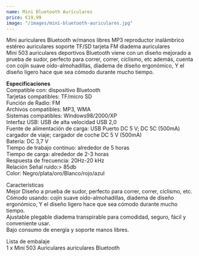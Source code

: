 ```yaml
---
name: Mini Bluetooth Auriculares
price: €19,99
image: "/images/mini-bluetooth-auriculares.jpg"
---
```


<div id='product-component-8e7d11f6f3f'></div>
<script type="text/javascript">
/*<![CDATA[*/

(function () {
  var scriptURL = 'https://sdks.shopifycdn.com/buy-button/latest/buy-button-storefront.min.js';
  if (window.ShopifyBuy) {
    if (window.ShopifyBuy.UI) {
      ShopifyBuyInit();
    } else {
      loadScript();
    }
  } else {
    loadScript();
  }

  function loadScript() {
    var script = document.createElement('script');
    script.async = true;
    script.src = scriptURL;
    (document.getElementsByTagName('head')[0] || document.getElementsByTagName('body')[0]).appendChild(script);
    script.onload = ShopifyBuyInit;
  }

  function ShopifyBuyInit() {
    var client = ShopifyBuy.buildClient({
      domain: 'mobileek.myshopify.com',
      apiKey: '82083d7fef2773ffdb4f27f907402c59',
      appId: '6',
    });

    ShopifyBuy.UI.onReady(client).then(function (ui) {
      ui.createComponent('product', {
        id: [1104179789868],
        node: document.getElementById('product-component-8e7d11f6f3f'),
        moneyFormat: '%E2%82%AC%7B%7Bamount_with_comma_separator%7D%7D',
        options: {
  "product": {
    "layout": "horizontal",
    "variantId": "all",
    "width": "100%",
    "contents": {
      "img": false,
      "imgWithCarousel": true,
      "variantTitle": false,
      "description": true,
      "buttonWithQuantity": false,
      "quantity": false
    },
    "text": {
      "button": "Añadir a la Cesta"
    },
    "styles": {
      "product": {
        "text-align": "left",
        "@media (min-width: 601px)": {
          "max-width": "100%",
          "margin-left": "0",
          "margin-bottom": "50px"
        }
      },
      "button": {
        "background-color": "#f5705c",
        ":hover": {
          "background-color": "#dd6553"
        },
        ":focus": {
          "background-color": "#dd6553"
        }
      },
      "title": {
        "font-size": "26px"
      },
      "price": {
        "font-size": "18px"
      },
      "compareAt": {
        "font-size": "15px"
      }
    }
  },
  "cart": {
    "contents": {
      "button": true
    },
    "text": {
      "title": " Tu Cesta",
      "notice": "El envío se agrega al momento del pago.",
      "button": "Comprar ahora",
      "empty": "Tu Cesta está vacía."
    },
    "styles": {
      "button": {
        "background-color": "#f5705c",
        ":hover": {
          "background-color": "#dd6553"
        },
        ":focus": {
          "background-color": "#dd6553"
        }
      },
      "footer": {
        "background-color": "#ffffff"
      },
      "header": {
        "color": "#4c4c4c"
      },
      "lineItems": {
        "color": "#4c4c4c"
      },
      "subtotalText": {
        "color": "#4c4c4c"
      },
      "subtotal": {
        "color": "#4c4c4c"
      },
      "notice": {
        "color": "#4c4c4c"
      },
      "currency": {
        "color": "#4c4c4c"
      },
      "close": {
        ":hover": {
          "color": "#4c4c4c"
        },
        "color": "#4c4c4c"
      },
      "emptyCart": {
        "color": "#4c4c4c"
      }
    }
  },
  "modalProduct": {
    "contents": {
      "img": false,
      "imgWithCarousel": true,
      "variantTitle": false,
      "buttonWithQuantity": true,
      "button": false,
      "quantity": false
    },
    "styles": {
      "product": {
        "@media (min-width: 601px)": {
          "max-width": "100%",
          "margin-left": "0px",
          "margin-bottom": "0px"
        }
      },
      "button": {
        "background-color": "#f5705c",
        ":hover": {
          "background-color": "#dd6553"
        },
        ":focus": {
          "background-color": "#dd6553"
        }
      }
    }
  },
  "toggle": {
    "styles": {
      "toggle": {
        "background-color": "#f5705c",
        ":hover": {
          "background-color": "#dd6553"
        },
        ":focus": {
          "background-color": "#dd6553"
        }
      }
    }
  },
  "productSet": {
    "styles": {
      "products": {
        "@media (min-width: 601px)": {
          "margin-left": "-20px"
        }
      }
    }
  },
  "lineItem": {
    "styles": {
      "variantTitle": {
        "color": "#4c4c4c"
      },
      "title": {
        "color": "#4c4c4c"
      },
      "price": {
        "color": "#4c4c4c"
      },
      "quantity": {
        "color": "#4c4c4c"
      },
      "quantityIncrement": {
        "color": "#4c4c4c",
        "border-color": "#4c4c4c"
      },
      "quantityDecrement": {
        "color": "#4c4c4c",
        "border-color": "#4c4c4c"
      },
      "quantityInput": {
        "color": "#4c4c4c",
        "border-color": "#4c4c4c"
      }
    }
  }
}
      });
    });
  }
})();
/*]]>*/
</script>





Mini auriculares Bluetooth w/manos libres MP3 reproductor inalámbrico estéreo auriculares soporte TF/SD tarjeta FM diadema auriculares  
Mini 503 auriculares deportivos Bluetooth viene con un diseño mejorado a prueba de sudor, perfecto para correr, correr, ciclismo, etc además, cuenta con cojín suave oído-almohadillas, diadema de diseño ergonómico, Y el diseño ligero hace que sea cómodo durante mucho tiempo.

**Especificaciones**  
Compatible con: dispositivo Bluetooth  
Tarjetas compatibles: TF/micro SD  
Función de Radio: FM  
Archivos compatibles: MP3, WMA  
Sistemas compatibles: Windows98/2000/XP  
Interfaz USB: USB de alta velocidad USB 2,0  
Fuente de alimentación de carga: USB Puerto DC 5 V; DC 5C (500mA) cargador de viaje; cargador de coche DC 5 V (500mA)  
Batería: DC 3,7 V  
Tiempo de trabajo continuo: alrededor de 5 horas  
Tiempo de carga: alrededor de 2-3 horas  
Respuesta de frecuencia: 20Hz-20 kHz  
Relación Señal ruido:> 85db  
Color: Negro/plata/oro/Blanco/rojo/azul  

Características  
Mejor Diseño a prueba de sudor, perfecto para correr, correr, ciclismo, etc.  
Cómodo usando: cojín suave oído-almohadillas, diadema de diseño ergonómico, Y el diseño ligero hace que sea cómodo durante mucho tiempo.  
Ajustable plegable diadema transpirable para comodidad, seguro, fácil y conveniente usar.  
Bajo consumo de energía y soporte manos libres.  

Lista de embalaje  
1 x Mini 503 Auriculares auriculares Bluetooth  
